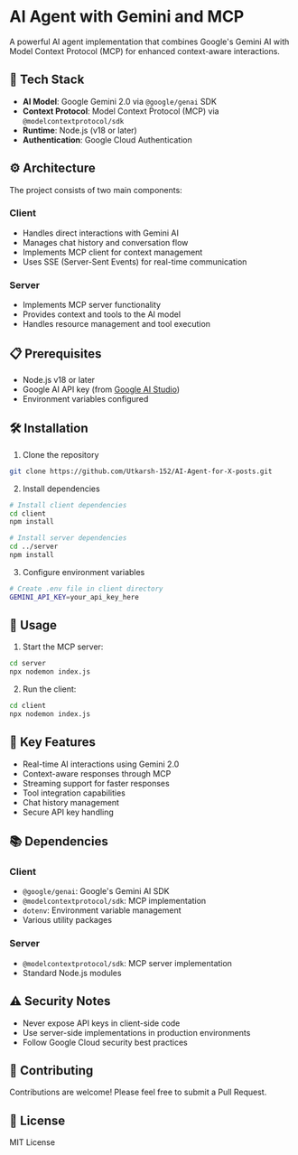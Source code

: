 # AI Agent with Gemini and MCP

A powerful AI agent implementation that combines Google's Gemini AI with Model Context Protocol (MCP) for enhanced context-aware interactions.

## 🚀 Tech Stack

- **AI Model**: Google Gemini 2.0 via `@google/genai` SDK
- **Context Protocol**: Model Context Protocol (MCP) via `@modelcontextprotocol/sdk`
- **Runtime**: Node.js (v18 or later)
- **Authentication**: Google Cloud Authentication

## ⚙️ Architecture

The project consists of two main components:

### Client
- Handles direct interactions with Gemini AI
- Manages chat history and conversation flow
- Implements MCP client for context management
- Uses SSE (Server-Sent Events) for real-time communication

### Server
- Implements MCP server functionality
- Provides context and tools to the AI model
- Handles resource management and tool execution

## 📋 Prerequisites

- Node.js v18 or later
- Google AI API key (from [Google AI Studio](https://aistudio.google.com/apikey))
- Environment variables configured

## 🛠️ Installation

1. Clone the repository
```bash
git clone https://github.com/Utkarsh-152/AI-Agent-for-X-posts.git
```

2. Install dependencies
```bash
# Install client dependencies
cd client
npm install

# Install server dependencies
cd ../server
npm install
```

3. Configure environment variables
```bash
# Create .env file in client directory
GEMINI_API_KEY=your_api_key_here
```

## 🚦 Usage

1. Start the MCP server:
```bash
cd server
npx nodemon index.js
```

2. Run the client:
```bash
cd client
npx nodemon index.js
```

## 🔑 Key Features

- Real-time AI interactions using Gemini 2.0
- Context-aware responses through MCP
- Streaming support for faster responses
- Tool integration capabilities
- Chat history management
- Secure API key handling

## 📚 Dependencies

### Client
- `@google/genai`: Google's Gemini AI SDK
- `@modelcontextprotocol/sdk`: MCP implementation
- `dotenv`: Environment variable management
- Various utility packages

### Server
- `@modelcontextprotocol/sdk`: MCP server implementation
- Standard Node.js modules

## ⚠️ Security Notes

- Never expose API keys in client-side code
- Use server-side implementations in production environments
- Follow Google Cloud security best practices

## 🤝 Contributing

Contributions are welcome! Please feel free to submit a Pull Request.

## 📄 License

MIT License
